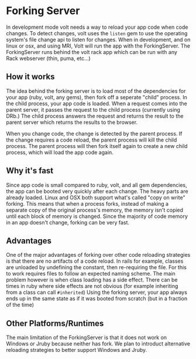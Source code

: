 # Forking Server

In development mode volt needs a way to reload your app code when code changes.  To detect changes, volt uses the ```listen``` gem to use the operating system's file change api to listen for changes.  When in development, and on linux or osx, and using MRI, Volt will run the app with the ForkingServer.  The ForkingServer runs behind the volt rack app which can be run with any Rack webserver (thin, puma, etc...)

## How it works

The idea behind the forking server is to load most of the dependencies for your app (ruby, volt, any gems), then fork off a seperate "child" process.  In the child process, your app code is loaded.  When a request comes into the parent server, it passes the request to the child process (currently using DRb.)  The child process answers the request and returns the result to the parent server which returns the results to the browser.

When you change code, the change is detected by the parent process.  If the change requires a code reload, the parent process will kill the child process.  The parent process will then fork itself again to create a new child process, which will load the app code again.

## Why it's fast

Since app code is small compared to ruby, volt, and all gem dependencies, the app can be booted very quickly after each change.  The heavy parts are already loaded.  Linux and OSX both support what's called "copy on write" forking.  This means that when a process forks, instead of making a separate copy of the original process's memory, the memory isn't copied until each block of memory is changed.  Since the majority of code memory in an app doesn't change, forking can be very fast.

## Advantages

One of the major advantages of forking over other code reloading strategies is that there are no artifacts of a code reload.  In rails for example, classes are unloaded by undefining the constant, then re-requiring the file.  For this to work requires files to follow an expected naming scheme.  The main problem however is when class loading has a side effect.  There can be times in ruby where side effects are not obvious (for example inheriting from a class can call ```#inherited```)  Using the forking server, your app always ends up in the same state as if it was booted from scratch (but in a fraction of the time)

## Other Platforms/Runtimes

The main limitation of the ForkingServer is that it does not work on Windows or Jruby because neither has fork.  We plan to introduct alternative reloading strategies to better support Windows and Jruby.
